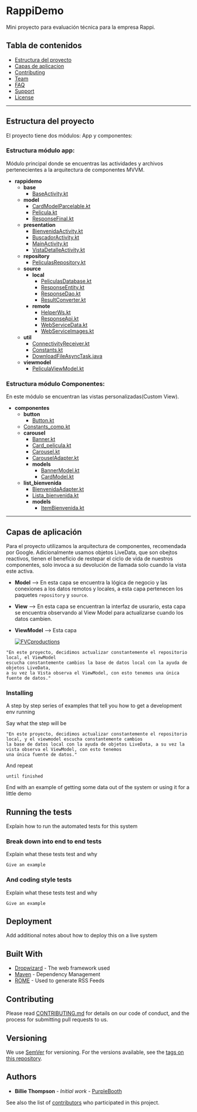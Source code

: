 # RappiDemo
Mini proyecto para evaluación técnica para la empresa Rappi.

## Tabla de contenidos

- [Estructura del proyecto](#estructura-del-proyecto)
- [Capas de aplicacion](#capas-de-aplicacion)
- [Contributing](#contributing)
- [Team](#team)
- [FAQ](#faq)
- [Support](#support)
- [License](#license)

---
## Estructura del proyecto
El proyecto tiene dos módulos: App y componentes:



### Estructura módulo app:
Módulo principal donde se encuentras las actividades y archivos pertenecientes a la arquitectura de componentes MVVM.

- __rappidemo__
  - __base__
    - [BaseActivity.kt](rappidemo/base/BaseActivity.kt)
  - __model__
    - [CardModelParcelable.kt](rappidemo/model/CardModelParcelable.kt)
    - [Pelicula.kt](rappidemo/model/Pelicula.kt)
    - [ResponseFinal.kt](rappidemo/model/ResponseFinal.kt)
  - __presentation__
    - [BienvenidaActivity.kt](rappidemo/presentation/BienvenidaActivity.kt)
    - [BuscadorActivity.kt](rappidemo/presentation/BuscadorActivity.kt)
    - [MainActivity.kt](rappidemo/presentation/MainActivity.kt)
    - [VistaDetalleActivity.kt](rappidemo/presentation/VistaDetalleActivity.kt)
  - __repository__
    - [PeliculasRepository.kt](rappidemo/repository/PeliculasRepository.kt)
  - __source__
    - __local__
      - [PeliculasDatabase.kt](rappidemo/source/local/PeliculasDatabase.kt)
      - [ResponseEntity.kt](rappidemo/source/local/ResponseEntity.kt)
      - [ResponseDao.kt](rappidemo/source/local/ResponseDao.kt)
      - [ResultConverter.kt](rappidemo/source/local/ResultConverter.kt)
    - __remote__
      - [HelperWs.kt](rappidemo/source/remote/HelperWs.kt)
      - [ResponseApi.kt](rappidemo/source/remote/ResponseApi.kt)
      - [WebServiceData.kt](rappidemo/source/remote/WebServiceData.kt)
      - [WebServiceImages.kt](rappidemo/source/remote/WebServiceImages.kt)
  - __util__
    - [ConnectivityReceiver.kt](rappidemo/util/ConnectivityReceiver.kt)
    - [Constants.kt](rappidemo/util/Constants.kt)
    - [DownloadFileAsyncTask.java](rappidemo/util/DownloadFileAsyncTask.java)
  - __viewmodel__
    - [PeliculaViewModel.kt](rappidemo/viewmodel/PeliculaViewModel.kt)
    

### Estructura módulo Componentes:
En este módulo se encuentran las vistas personalizadas(Custom View).
- __componentes__
  - __button__
    - [Button.kt](componentes/button/Button.kt)
  - [Constants_comp.kt](componentes/Constants_comp.kt)
  - __carousel__
    - [Banner.kt](componentes/carousel/Banner.kt)
    - [Card_pelicula.kt](componentes/carousel/Card_pelicula.kt)
    - [Carousel.kt](componentes/carousel/Carousel.kt)
    - [CarouselAdapter.kt](componentes/carousel/CarouselAdapter.kt)
    - __models__
      - [BannerModel.kt](componentes/carousel/models/BannerModel.kt)
      - [CardModel.kt](componentes/carousel/models/CardModel.kt)
  - __list_bienvenida__
    - [BienvenidaAdapter.kt](componentes/list_bienvenida/BienvenidaAdapter.kt)
    - [Lista_bienvenida.kt](componentes/list_bienvenida/Lista_bienvenida.kt)
    - __models__
      - [ItemBienvenida.kt](componentes/list_bienvenida/models/ItemBienvenida.kt)             

---
## Capas de aplicación
 Para el proyecto utilizamos la arquitectura de componentes, recomendada por Google. Adicionalmente usamos objetos LiveData,
 que son obejtos reactivos, tienen el beneficio de restepar el ciclo de vida de nuestros componentes, 
 solo invoca a su devolución de llamada solo cuando la vista este activa.
- **Model**
  --> En esta capa se encuentra la lógica de negocio y las conexiones a los datos remotos y locales, 
  a esta capa pertenecen los paquetes `repository` y `source`.
- **View**
  --> En esta capa se encuentran la interfaz de usurario, esta capa se encuentra observando al View Model para actualizarse cuando los datos cambien.
- **ViewModel**
  --> Esta capa 
  
  <a href="http://fvcproductions.com"><img src="https://miro.medium.com/max/3840/1*6YYuni9J8nDNjMAYh1TIAQ.jpeg" title="FVCproductions" alt="FVCproductions"></a>

```
"En este proyecto, decidimos actualizar constantemente el repositorio local, el ViewModel
escucha constantemente cambios la base de datos local con la ayuda de objetos LiveData,
a su vez la Vista observa el ViewModel, con esto tenemos una única fuente de datos."
```

### Installing

A step by step series of examples that tell you how to get a development env running

Say what the step will be

```
"En este proyecto, decidimos actualizar constantemente el repositorio local, y el viewmodel escucha constantemente cambios
la base de datos local con la ayuda de objetos LiveData, a su vez la vista observa el ViewModel, con esto tenemos
una única fuente de datos."
```

And repeat

```
until finished
```

End with an example of getting some data out of the system or using it for a little demo

## Running the tests

Explain how to run the automated tests for this system

### Break down into end to end tests

Explain what these tests test and why

```
Give an example
```

### And coding style tests

Explain what these tests test and why

```
Give an example
```

## Deployment

Add additional notes about how to deploy this on a live system

## Built With

* [Dropwizard](http://www.dropwizard.io/1.0.2/docs/) - The web framework used
* [Maven](https://maven.apache.org/) - Dependency Management
* [ROME](https://rometools.github.io/rome/) - Used to generate RSS Feeds

## Contributing

Please read [CONTRIBUTING.md](https://gist.github.com/PurpleBooth/b24679402957c63ec426) for details on our code of conduct, and the process for submitting pull requests to us.

## Versioning

We use [SemVer](http://semver.org/) for versioning. For the versions available, see the [tags on this repository](https://github.com/your/project/tags). 

## Authors

* **Billie Thompson** - *Initial work* - [PurpleBooth](https://github.com/PurpleBooth)

See also the list of [contributors](https://github.com/your/project/contributors) who participated in this project.
